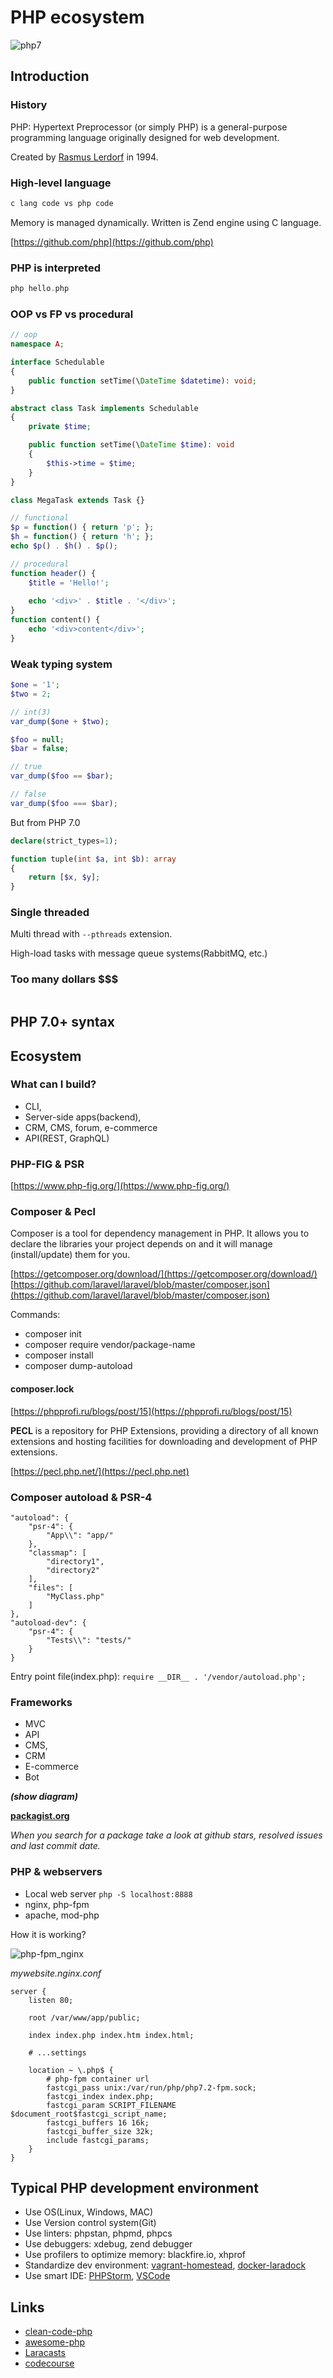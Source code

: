 # PHP ecosystem
![php7](https://www.fastwebhost.in/blog/wp-content/uploads/2016/08/PHP7-ELEPHANT.png)

## Introduction

### History
PHP: Hypertext Preprocessor (or simply PHP) is a general-purpose programming language originally designed for web development.

Created by [Rasmus Lerdorf](https://ru.wikipedia.org/wiki/%D0%9B%D0%B5%D1%80%D0%B4%D0%BE%D1%80%D1%84,_%D0%A0%D0%B0%D1%81%D0%BC%D1%83%D1%81) in 1994.

### High-level language
```php
c lang code vs php code
```
Memory is managed dynamically. Written is Zend engine using C language.

[https://github.com/php](https://github.com/php)

### PHP is interpreted
```php
php hello.php
```

### OOP vs FP vs procedural
```php
// oop
namespace A;

interface Schedulable
{
    public function setTime(\DateTime $datetime): void;
}

abstract class Task implements Schedulable
{
    private $time;

    public function setTime(\DateTime $time): void
    {
        $this->time = $time;
    }
}

class MegaTask extends Task {}

// functional
$p = function() { return 'p'; };
$h = function() { return 'h'; };
echo $p() . $h() . $p();

// procedural
function header() {
    $title = 'Hello!';
    
    echo '<div>' . $title . '</div>';
}
function content() {
    echo '<div>content</div>';
}
```

### Weak typing system
```php
$one = '1';
$two = 2;

// int(3)
var_dump($one + $two);

$foo = null;
$bar = false;

// true
var_dump($foo == $bar);

// false
var_dump($foo === $bar);
```

But from PHP 7.0
```php
declare(strict_types=1);

function tuple(int $a, int $b): array
{
    return [$x, $y];
}
```

### Single threaded 
Multi thread with `--pthreads` extension.

High-load tasks with message queue systems(RabbitMQ, etc.)

### Too many dollars $$$
```php
```

## PHP 7.0+ syntax

## Ecosystem

### What can I build?

* CLI,
* Server-side apps(backend),
* CRM, CMS, forum, e-commerce
* API(REST, GraphQL)

### PHP-FIG & PSR

[https://www.php-fig.org/](https://www.php-fig.org/)

### Composer & Pecl

Composer is a tool for dependency management in PHP. It allows you to declare the libraries your project depends on and it will manage (install/update) them for you.

[https://getcomposer.org/download/](https://getcomposer.org/download/)
[https://github.com/laravel/laravel/blob/master/composer.json](https://github.com/laravel/laravel/blob/master/composer.json)

Commands:
* composer init
* composer require vendor/package-name
* composer install
* composer dump-autoload

#### composer.lock
[https://phpprofi.ru/blogs/post/15](https://phpprofi.ru/blogs/post/15)

**PECL** is a repository for PHP Extensions, providing a directory of all known extensions and hosting facilities for downloading and development of PHP extensions.

[https://pecl.php.net/](https://pecl.php.net)

### Composer autoload & PSR-4
```
"autoload": {
    "psr-4": {
        "App\\": "app/"
    },
    "classmap": [
        "directory1",
        "directory2"
    ],
    "files": [
        "MyClass.php"
    ]
},
"autoload-dev": {
    "psr-4": {
        "Tests\\": "tests/"
    }
}
```

Entry point file(index.php): `require __DIR__ . '/vendor/autoload.php';`

### Frameworks
* MVC
* API
* CMS,
* CRM
* E-commerce
* Bot

***(show diagram)***

[**packagist.org**](https://packagist.org/)

*When you search for a package take a look at github stars, resolved issues and last commit date.*

### PHP & webservers

* Local web server `php -S localhost:8888`
* nginx, php-fpm
* apache, mod-php

How it is working?

![php-fpm_nginx](https://datadog-prod.imgix.net/img/blog/nginx-502-bad-gateway-errors-php-fpm/php-fpm-health-3.png?fit=max)

*mywebsite.nginx.conf*
```
server {
    listen 80;

    root /var/www/app/public;

    index index.php index.htm index.html;
    
    # ...settings
    
    location ~ \.php$ {
        # php-fpm container url
        fastcgi_pass unix:/var/run/php/php7.2-fpm.sock;
        fastcgi_index index.php;
        fastcgi_param SCRIPT_FILENAME $document_root$fastcgi_script_name;
        fastcgi_buffers 16 16k;
        fastcgi_buffer_size 32k;
        include fastcgi_params;
    }
}
```

## Typical PHP development environment

* Use OS(Linux, Windows, MAC)
* Use Version control system(Git)
* Use linters: phpstan, phpmd, phpcs
* Use debuggers: xdebug, zend debugger
* Use profilers to optimize memory: blackfire.io, xhprof
* Standardize dev environment: [vagrant-homestead](https://laravel.com/docs/5.8/homestead), [docker-laradock](https://laradock.io/)
* Use smart IDE: [PHPStorm](https://www.jetbrains.com/phpstorm/), [VSCode](https://code.visualstudio.com/)

## Links
* [clean-code-php](https://github.com/jupeter/clean-code-php)
* [awesome-php](https://github.com/ziadoz/awesome-php)
* [Laracasts](https://laracasts.com/)
* [codecourse](https://www.youtube.com/channel/UCpOIUW62tnJTtpWFABxWZ8g)

